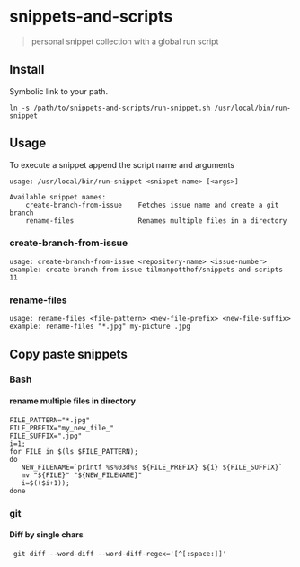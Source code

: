# snippets-and-scripts

> personal snippet collection with a global run script

## Install

Symbolic link to your path.

    ln -s /path/to/snippets-and-scripts/run-snippet.sh /usr/local/bin/run-snippet

## Usage

To execute a snippet append the script name and arguments

	usage: /usr/local/bin/run-snippet <snippet-name> [<args>]

	Available snippet names:
	    create-branch-from-issue    Fetches issue name and create a git branch
	    rename-files                Renames multiple files in a directory
	 
### create-branch-from-issue

	usage: create-branch-from-issue <repository-name> <issue-number>
	example: create-branch-from-issue tilmanpotthof/snippets-and-scripts 11

### rename-files

	usage: rename-files <file-pattern> <new-file-prefix> <new-file-suffix>
	example: rename-files "*.jpg" my-picture .jpg

## Copy paste snippets

### Bash

#### rename multiple files in directory
    
	FILE_PATTERN="*.jpg"
	FILE_PREFIX="my_new_file_"
	FILE_SUFFIX=".jpg"
	i=1;
	for FILE in $(ls $FILE_PATTERN);
	do
	   NEW_FILENAME=`printf %s%03d%s ${FILE_PREFIX} ${i} ${FILE_SUFFIX}`
	   mv "${FILE}" "${NEW_FILENAME}"
	   i=$(($i+1));
	done

### git

#### Diff by single chars

     git diff --word-diff --word-diff-regex='[^[:space:]]'
